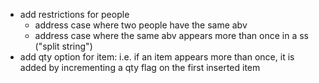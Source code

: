 - add restrictions for people
    - address case where two people have the same abv
    - address case where the same abv appears more than once in a ss ("split string")
- add qty option for item: i.e. if an item appears more than once, it is added by incrementing a qty flag on the first inserted item